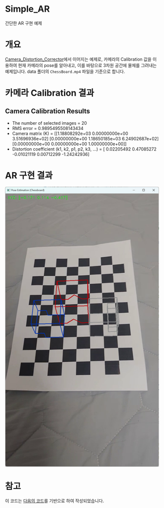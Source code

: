 # Simple_AR
간단한 AR 구현 예제

# 개요
[Camera_Distortion_Corrector](https://github.com/Timeshifts/Camera_Distort_Corrector)에서 이어지는 예제로,
카메라의 Calibration 값을 이용하여 현재 카메라의 pose를 알아내고, 이를 바탕으로 3차원 공간에 물체를 그려내는 예제입니다.
data 폴더의 `ChessBoard.mp4` 파일을 기준으로 합니다.

# 카메라 Calibration 결과
## Camera Calibration Results
* The number of selected images = 20
* RMS error = 0.9895495508143434
* Camera matrix (K) =
[[1.18808292e+03 0.00000000e+00 3.51696936e+02]
 [0.00000000e+00 1.18650185e+03 6.24902687e+02]
 [0.00000000e+00 0.00000000e+00 1.00000000e+00]]
* Distortion coefficient (k1, k2, p1, p2, k3, ...) = [ 0.02205492  0.47085272 -0.01021119  0.00712299 -1.24242936]

# AR 구현 결과
![구현 결과](readme_image/AR_Image.png)

# 참고
이 코드는 [다음의 코드](https://github.com/mint-lab/3dv_tutorial/blob/master/examples/pose_estimation_chessboard.py)를 기반으로 하여 작성되었습니다.
